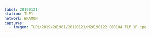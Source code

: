 ```yaml
---
label: 20190121
station: TLP1
network: BRAMON
capturas:
  - imagem: TLP1/2019/201901/20190121/M20190122_010104_TLP_1P.jpg
---
```

